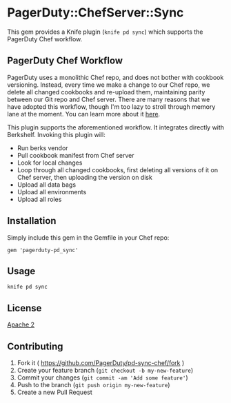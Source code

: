 # PagerDuty::ChefServer::Sync

This gem provides a Knife plugin (`knife pd sync`) which supports the PagerDuty Chef workflow.

## PagerDuty Chef Workflow

PagerDuty uses a monolithic Chef repo, and does not bother with cookbook versioning. Instead, every time we make a change to our Chef repo, we delete all changed cookbooks and re-upload them, maintaining parity between our Git repo and Chef server. There are many reasons that we have adopted this workflow, though I'm too lazy to stroll through memory lane at the moment. You can learn more about it [here][1].

This plugin supports the aforementioned workflow. It integrates directly with Berkshelf. Invoking this plugin will:
* Run berks vendor
* Pull cookbook manifest from Chef server
* Look for local changes
* Loop through all changed cookbooks, first deleting all versions of it on Chef server, then uploading the version on disk
* Upload all data bags
* Upload all environments
* Upload all roles

## Installation

Simply include this gem in the Gemfile in your Chef repo:
```
gem 'pagerduty-pd_sync'
```

## Usage

```
knife pd sync
```

## License
[Apache 2](http://www.apache.org/licenses/LICENSE-2.0)

## Contributing

1. Fork it ( https://github.com/PagerDuty/pd-sync-chef/fork )
2. Create your feature branch (`git checkout -b my-new-feature`)
3. Commit your changes (`git commit -am 'Add some feature'`)
4. Push to the branch (`git push origin my-new-feature`)
5. Create a new Pull Request

[1]: https://www.pagerduty.com/blog/chef-at-pagerduty/
